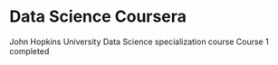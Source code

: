 # Data Science Coursera
John Hopkins University Data Science specialization course
Course 1 completed
